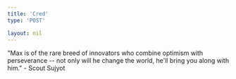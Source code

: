 ```yaml
---
title: 'Cred'
type: 'POST'

layout: nil
---
```


"Max is of the rare breed of innovators who combine optimism with perseverance -- not only will he change the world, he'll bring you along with him." - Scout Sujyot 

